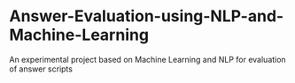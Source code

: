 # Answer-Evaluation-using-NLP-and-Machine-Learning
An experimental project based on Machine Learning and NLP for evaluation of answer scripts
